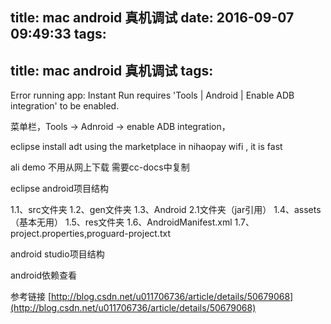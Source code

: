 title: mac android 真机调试
date: 2016-09-07 09:49:33
tags:
---
title: mac android 真机调试
tags:
---

Error running app: Instant Run requires 'Tools | Android | Enable ADB integration' to be enabled.

菜单栏，Tools -> Adnroid -> enable ADB integration，

eclipse install adt using the marketplace in nihaopay wifi , it is fast

ali demo 不用从网上下载 需要cc-docs中复制

eclipse android项目结构

1.1、src文件夹
1.2、gen文件夹
1.3、Android 2.1文件夹（jar引用）
1.4、assets （基本无用）
1.5、res文件夹
1.6、AndroidManifest.xml
1.7、project.properties,proguard-project.txt

android studio项目结构


android依赖查看

参考链接
[http://blog.csdn.net/u011706736/article/details/50679068](http://blog.csdn.net/u011706736/article/details/50679068)



